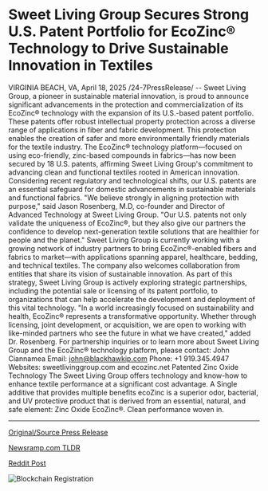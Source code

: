 # Sweet Living Group Secures Strong U.S. Patent Portfolio for EcoZinc® Technology to Drive Sustainable Innovation in Textiles

VIRGINIA BEACH, VA, April 18, 2025 /24-7PressRelease/ -- Sweet Living Group, a pioneer in sustainable material innovation, is proud to announce significant advancements in the protection and commercialization of its EcoZinc® technology with the expansion of its U.S.-based patent portfolio. These patents offer robust intellectual property protection across a diverse range of applications in fiber and fabric development. This protection enables the creation of safer and more environmentally friendly materials for the textile industry.  The EcoZinc® technology platform—focused on using eco-friendly, zinc-based compounds in fabrics—has now been secured by 18 U.S. patents, affirming Sweet Living Group's commitment to advancing clean and functional textiles rooted in American innovation. Considering recent regulatory and technological shifts, our U.S. patents are an essential safeguard for domestic advancements in sustainable materials and functional fabrics.  "We believe strongly in aligning protection with purpose," said Jason Rosenberg, M.D, co-founder and Director of Advanced Technology at Sweet Living Group. "Our U.S. patents not only validate the uniqueness of EcoZinc®, but they also give our partners the confidence to develop next-generation textile solutions that are healthier for people and the planet."  Sweet Living Group is currently working with a growing network of industry partners to bring EcoZinc®-enabled fibers and fabrics to market—with applications spanning apparel, healthcare, bedding, and technical textiles. The company also welcomes collaboration from entities that share its vision of sustainable innovation.  As part of this strategy, Sweet Living Group is actively exploring strategic partnerships, including the potential sale or licensing of its patent portfolio, to organizations that can help accelerate the development and deployment of this vital technology.  "In a world increasingly focused on sustainability and health, EcoZinc® represents a transformative opportunity. Whether through licensing, joint development, or acquisition, we are open to working with like-minded partners who see the future in what we have created," added Dr. Rosenberg.  For partnership inquiries or to learn more about Sweet Living Group and the EcoZinc® technology platform, please contact:  John Ciannamea Email: john@blackhawkip.com Phone: +1 919.345.4947 Websites: sweetlivinggroup.com and ecozinc.net  Patented Zinc Oxide Technology The Sweet Living Group offers technology and know-how to enhance textile performance at a significant cost advantage.  A Single additive that provides multiple benefits  ecoZinc is a superior odor, bacterial, and UV protective product that is derived from an essential, natural, and safe element: Zinc Oxide  EcoZinc®. Clean performance woven in. 

---

[Original/Source Press Release](https://www.24-7pressrelease.com/press-release/521923/sweet-living-group-secures-strong-us-patent-portfolio-for-ecozinc-technology-to-drive-sustainable-innovation-in-textiles)
                    

[Newsramp.com TLDR](https://newsramp.com/curated-news/sweet-living-group-secures-u-s-patents-for-ecozinc-r-technology-advancements/ee0bb5de1f28c448dfa368eefbdb8e53) 

 



[Reddit Post](https://www.reddit.com/r/technology_press/comments/1k7ardy/sweet_living_group_secures_us_patents_for_ecozinc/) 



![Blockchain Registration](https://cdn.newsramp.app/24-7PressRelease/qrcode/254/25/lilyj1En.webp)